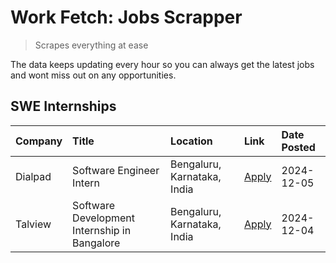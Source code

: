 # Work Fetch: Jobs Scrapper
> Scrapes everything at ease

The data keeps updating every hour so you can always get the latest jobs and wont miss out on any opportunities.

## SWE Internships
<!--START_SECTION:workfetch-->
| Company   | Title                                        | Location                    | Link                                                                                                                                                                                                                | Date Posted   |
|:----------|:---------------------------------------------|:----------------------------|:--------------------------------------------------------------------------------------------------------------------------------------------------------------------------------------------------------------------|:--------------|
| Dialpad   | Software Engineer Intern                     | Bengaluru, Karnataka, India | [Apply](https://in.linkedin.com/jobs/view/software-engineer-intern-at-dialpad-4091428917?position=2&pageNum=0&refId=jn6QgvTdMtB640do%2BgJSuQ%3D%3D&trackingId=M8Z5PI1g%2FjwWrg1fZ2bCSg%3D%3D)                       | 2024-12-05    |
| Talview   | Software Development Internship in Bangalore | Bengaluru, Karnataka, India | [Apply](https://in.linkedin.com/jobs/view/software-development-internship-in-bangalore-at-talview-4089000537?position=3&pageNum=0&refId=jn6QgvTdMtB640do%2BgJSuQ%3D%3D&trackingId=%2BvIdphUpBG0ZB7kQDVp%2FmQ%3D%3D) | 2024-12-04    |
<!--END_SECTION:workfetch-->
